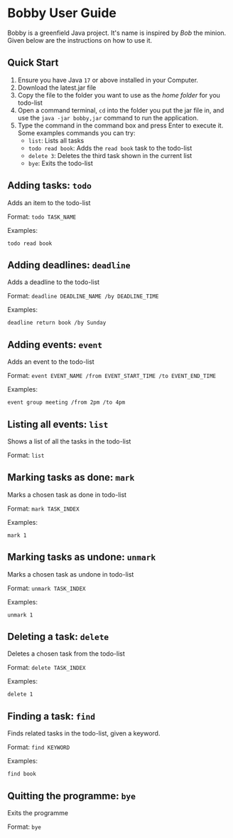 # Bobby User Guide

Bobby is a greenfield Java project. It's name is inspired by *Bob* the minion. Given below are the instructions on how to use it.

## Quick Start

1. Ensure you have Java ```17``` or above installed in your Computer.
2. Download the latest.jar file
3. Copy the file to the folder you want to use as the *home folder* for you todo-list
4. Open a command terminal, ```cd``` into the folder you put the jar file in, and use the ```java -jar bobby,jar``` 
command to run the application.
5. Type the command in the command box and press Enter to execute it.  
Some examples commands you can try:  
   - ```list```: Lists all tasks
   - ```todo read book```: Adds the ```read book``` task to the todo-list
   - ```delete 3```: Deletes the third task shown in the current list
   - ```bye```: Exits the todo-list


## Adding tasks: ```todo```

Adds an item to the todo-list

Format: `todo TASK_NAME`

Examples:

```
todo read book
```

## Adding deadlines: ```deadline```

Adds a deadline to the todo-list

Format: `deadline DEADLINE_NAME /by DEADLINE_TIME`

Examples:

```
deadline return book /by Sunday
```

## Adding events: ```event```

Adds an event to the todo-list

Format: `event EVENT_NAME /from EVENT_START_TIME /to EVENT_END_TIME`

Examples:

```
event group meeting /from 2pm /to 4pm
```

## Listing all events: ```list```

Shows a list of all the tasks in the todo-list

Format: `list`

## Marking tasks as done: ```mark```

Marks a chosen task as done in todo-list

Format: `mark TASK_INDEX`

Examples:

```
mark 1
```

## Marking tasks as undone: ```unmark```

Marks a chosen task as undone in todo-list

Format: `unmark TASK_INDEX`

Examples:

```
unmark 1
```

## Deleting a task: ```delete```

Deletes a chosen task from the todo-list

Format: `delete TASK_INDEX`

Examples:

```
delete 1
```

## Finding a task: ```find```

Finds related tasks in the todo-list, given a keyword.

Format: `find KEYWORD`

Examples:

```
find book
```

## Quitting the programme: ```bye```

Exits the programme

Format: `bye`

